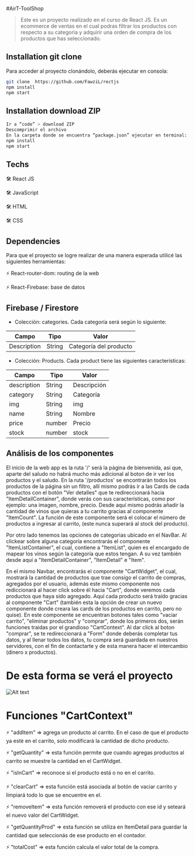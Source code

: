 #AirT-ToolShop

> Este es un proyecto realizado en el curso de React JS. Es un ecommerce de ventas en el cual podras filtrar los productos con respecto a su categoria y adquirir una orden de compra de los productos que has seleccionado.

## Installation git clone

Para acceder al proyecto clonándolo, deberás ejecutar en consola: 
```sh
git clone  https://github.com/FawziL/rectjs
npm install 
npm start
```

## Installation download ZIP
```sh
Ir a “code” > download ZIP
Descomprimir el archivo
En la carpeta donde se encuentra “package.json” ejecutar en terminal: 
npm install
npm start
```
## Techs

🛠️ React JS

🛠️ JavaScript

🛠️ HTML

🛠️ CSS

## Dependencies

Para que el proyecto se logre realizar de una manera esperada utilicé las siguientes herramientas:

⚡ React-router-dom: routing de la web

⚡ React-Firebase: base de datos

## Firebase / Firestore

- Colección: categories. Cada categoría será según lo siguiente:

|   Campo      | Tipo   |            Valor       |
| -------------| ------------- | ------------- |
| Description  | String | Categoría del producto|

- Colección: Products. Cada product tiene las siguientes características:

|    Campo      |   Tipo        |   Valor       |
| ------------- | ------------- | ------------- |
|   description |   String      |   Descripción |
|   category    |   String      |   Categoría   |
|       img     |   String      |       img     |
|       name    |   String      |      Nombre   |
|       price   |   number      |     Precio    |
|       stock   |   number      |       stock   |

## Análisis de los componentes

El inicio de la web app es la ruta '/' será la página de bienvenida, asi que, aparte del saludo no habrá mucho más adicional al boton de ir  ver los productos y el saludo. En la ruta '/productos' se encontrarán todos los productos de la página sin un filtro, allí mismo podrás ir a las Cards de cada productos con el botón "Ver detalles" que te redireccionará hacia "ItemDetailContainer", donde verás con sus características, como por ejemplo: una imagen, nombre, precio. Desde aquí mismo podrás añadir la cantidad de vinos que quieras a tu carrito gracias al componente "ItemCount". La función de este componente será el colocar el número de productos a ingresar al carrito, (este nunca superará al stock del producto).

Por otro lado tenemos las opciones de categorias ubicado en el NavBar. Al clickear sobre alguna categoría encontrarás el componente "ItemListContainer", el cual, contiene a "ItemList", quien es el encargado de mapear los vinos según la categoría que estos tengan. A su vez también desde aquí a "ItemDetailContainer", "ItemDetail" e "Item".

En el mismo Navbar, encontrarás el componente "CartWidget", el cual, mostrará la cantidad de productos que trae consigo el carrito de compras, agregados por el usuario, además este mismo componente nos rediccionará al hacer click sobre él hacia "Cart", donde veremos cada productos que haya sido agregado. Aquí cada producto será traído gracias al componente "Cart" (también esta la opción de crear un nuevo componente donde creara las cards de los productos en carrito, pero no quise). En este componente se encuentran botones tales como "vaciar carrito", "eliminar productos" y "comprar", donde los primeros dos, serán funciones traidas por el grandioso "CartContext".  Al dar click al boton "comprar", se te redireccionará a "Form" donde deberás completar tus datos, y al llenar todos los datos, tu compra será guardada en nuestros servidores, con el fin de contactarte y de esta manera hacer el intercambio (dinero x productos).

# De esta forma se verá el proyecto

![Alt text](https://github.com/FawziL/rectjs/blob/main/Docs/demostration.gif)

# Funciones "CartContext"

⚡ "addItem" => agrega un producto al carrito. En el caso de que el producto ya esté en el carrito, solo modificará la cantidad de dicho producto.

⚡ "getQuantity" => esta función permite que cuando agregas productos al carrito se muestre la cantidad en el CartWidget.

⚡ "isInCart" => reconoce si el producto está o no en el carrito.

⚡ "clearCart" => esta función está asociada al botón de vaciar carrito y limpiará todo lo que se encuentre en el.

⚡ "removeItem" => esta función removerá el producto con ese id y seteará el nuevo valor del CartWidget.

⚡ "getQuantityProd" => esta función se utiliza en ItemDetail para guardar la cantidad que seleccionás de ese producto en el contador. 

⚡ "totalCost" => esta función calcula el valor total de la compra.
